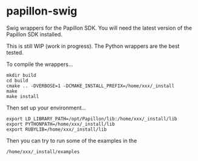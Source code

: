 # papillon-swig
Swig wrappers for the Papillon SDK.  You will need the latest version of the Papillon SDK installed.

This is still WIP (work in progress).  The Python wrappers are the best tested.

To compile the wrappers...

```
mkdir build
cd build
cmake .. -DVERBOSE=1 -DCMAKE_INSTALL_PREFIX=/home/xxx/_install
make
make install
```

Then set up your environment...

```  
export LD_LIBRARY_PATH=/opt/Papillon/lib:/home/xxx/_install/lib
export PYTHONPATH=/home/xxx/_install/lib
export RUBYLIB=/home/xxx/_install/lib
```

Then you can try to run some of the examples in the

```
/home/xxx/_install/examples
```
